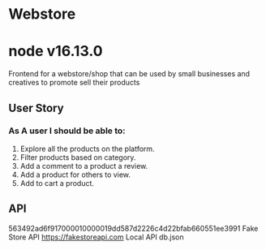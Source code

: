 # Webstore 
# node v16.13.0
Frontend for a webstore/shop that can be used by small businesses and creatives to promote sell their products
## User Story
### As A user I should be able to:
1. Explore all the products on the platform.
1. Filter products based on category.
1. Add a comment to a product a review.
1. Add a product for others to view.
1. Add to cart a product.

## API
563492ad6f917000010000019dd587d2226c4d22bfab660551ee3991
Fake Store API https://fakestoreapi.com
Local API db.json

